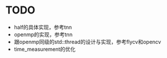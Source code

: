 # TODO
+ half的具体实现，参考tnn
+ openmp的实现，参考tnn
+ 跟openmp同级的std::thread的设计与实现，参考flycv和opencv
+ time_measurement的优化